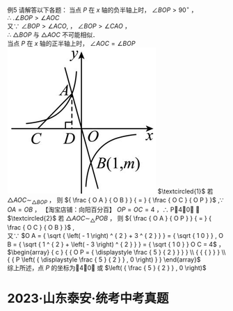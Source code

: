 例5 请解答以下各题：
当点 $P$ 在 $x$ 轴的负半轴上时， $\angle B O P > 9 0 ^ { \circ }$ ，  
∴ $. \angle B O P > \angle A O C$   
又∵ $\angle B O P > \angle A C O ,$ ， $\angle B O P > \angle C A O$ ，  
∴ $\triangle B O P$ 与 $\triangle A O C$ 不可能相似．  
当点 $P$ 在 $x$ 轴的正半轴上时， $\angle A O C = \angle B O P$
![](<../../qs_image_DB/专题1-4_一文搞定反比例函数7个模型，13类题型（解析版）_/b6a95ca17fe0d9f1f529cbf44d4309fccd8f0d8881a6aa684ff34c0ebe108470.jpg>)
$\textcircled{1}$ 若 $\triangle A O C \sim _ { \triangle B O P }$ ， 则 ${ \frac { O A } { O B } } { = } { \frac { O C } { O P } }$ ,∵ $O A = O B$ ，
【淘宝店铺：向阳百分百】 $O P = O C = 4$ ，∴ P4，0 ；
$\textcircled{2}$ 若 $\triangle A O C { \sim } _ { \triangle } P O B$ ， 则 ${ \frac { O A } { O P } } { = } { \frac { O C } { O B } }$ ,   
又∵ $O A = { \sqrt { \left( - 1 \right) ^ { 2 } + 3 ^ { 2 } } } = { \sqrt { 1 0 } } , O B = { \sqrt { 1 ^ { 2 } + \left( - 3 \right) ^ { 2 } } } = { \sqrt { 1 0 } } O C = 4$ ，   
$\begin{array} { c } { { O P = { \displaystyle \frac { 5 } { 2 } } } } \\ { { { } } } \\ { { P \left( { \displaystyle \frac { 5 } { 2 } } , 0 \right) } } \end{array}$   
综上所述，点 $P$ 的坐标为4，0 或 $\left( { \frac { 5 } { 2 } } , 0 \right)$
# 2023·山东泰安·统考中考真题
